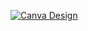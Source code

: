 [![Canva Design](https://img.shields.io/badge/🎨-Acesse_o_Design_no_Canva-FF6F61?style=for-the-badge&logo=canva&logoColor=white)](https://www.canva.com/design/DAGhWx1KP0E/iIyELVKSGupD9LvQVwUDfQ/view?utm_content=DAGhWx1KP0E&utm_campaign=designshare&utm_medium=link2&utm_source=uniquelinks&utlId=hcbf9a4e878)
